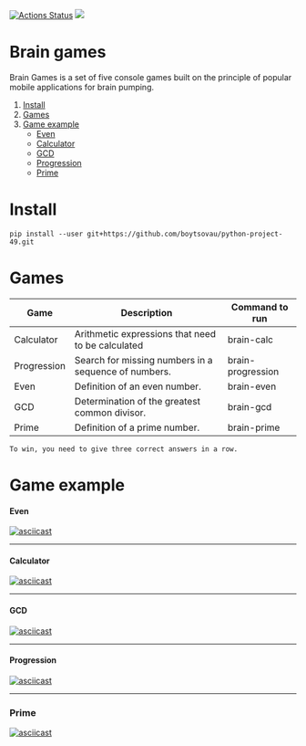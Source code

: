[![Actions Status](https://github.com/boytsovau/python-project-49/workflows/hexlet-check/badge.svg)](https://github.com/boytsovau/python-project-49/actions) <a href="https://codeclimate.com/github/boytsovau/python-project-49/maintainability"><img src="https://api.codeclimate.com/v1/badges/1b5c5089f32a03734b29/maintainability" /></a>

# Brain games

Brain Games is a set of five console games built on the principle of popular mobile applications for brain pumping.

1. [Install](#install)
2. [Games](#games)
3. [Game example](#exmaple)
    + [Even](#task5)
    + [Calculator](#task6)
    + [GCD](#task7)
    + [Progression](#task8)
    + [Prime](#task9)


# <a name="install"> Install

    pip install --user git+https://github.com/boytsovau/python-project-49.git

# <a name="games"> Games

| Game | Description | Command to run |
|-----|-----|----|
|Calculator| Arithmetic expressions that need to be calculated| brain-calc|
|Progression| Search for missing numbers in a sequence of numbers.| brain-progression|
|Even|Definition of an even number.|brain-even|
|GCD|Determination of the greatest common divisor.|brain-gcd|
|Prime|Definition of a prime number.|brain-prime|

    To win, you need to give three correct answers in a row.

# <a name="example"> Game example

#### <a name="task5"></a> Even
[![asciicast](https://asciinema.org/a/569505.svg)](https://asciinema.org/a/569505)

--------------------------  
#### <a name="task6"></a> Calculator
[![asciicast](https://asciinema.org/a/570972.svg)](https://asciinema.org/a/570972)

--------------------------  
#### <a name="task7"></a> GCD
[![asciicast](https://asciinema.org/a/571214.svg)](https://asciinema.org/a/571214)

--------------------------  
#### <a name="task8"></a> Progression
[![asciicast](https://asciinema.org/a/571261.svg)](https://asciinema.org/a/571261)

--------------------------  
### <a name="task9"></a> Prime
[![asciicast](https://asciinema.org/a/571349.svg)](https://asciinema.org/a/571349)
